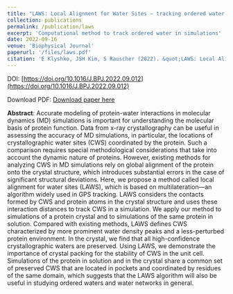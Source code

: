 ```yaml
---
title: "LAWS: Local Alignment for Water Sites — tracking ordered water in simulations"
collection: publications
permalink: /publication/laws
excerpt: 'Computational method to track ordered water in simulations'
date: 2022-09-16
venue: 'Biophysical Journal'
paperurl: '/files/laws.pdf'
citation: 'E Klyshko, JSH Kim, S Rauscher (2022). &quot;LAWS: Local Alignment for Water Sites — tracking ordered water in simulations.&quot; <i>Biophysical Journal</i>. 122 (14), 2871-2883'
---
```


DOI: [https://doi.org/10.1016/J.BPJ.2022.09.012](https://doi.org/10.1016/J.BPJ.2022.09.012)

Download PDF: [Download paper here](/files/laws.pdf)

**Abstract**: Accurate modeling of protein-water interactions in molecular dynamics (MD) simulations is important for understanding the molecular basis of protein function. Data from x-ray crystallography can be useful in assessing the accuracy of MD simulations, in particular, the locations of crystallographic water sites (CWS) coordinated by the protein. Such a comparison requires special methodological considerations that take into account the dynamic nature of proteins. However, existing methods for analyzing CWS in MD simulations rely on global alignment of the protein onto the crystal structure, which introduces substantial errors in the case of significant structural deviations. Here, we propose a method called local alignment for water sites (LAWS), which is based on multilateration—an algorithm widely used in GPS tracking. LAWS considers the contacts formed by CWS and protein atoms in the crystal structure and uses these interaction distances to track CWS in a simulation. We apply our method to simulations of a protein crystal and to simulations of the same protein in solution. Compared with existing methods, LAWS defines CWS characterized by more prominent water density peaks and a less-perturbed protein environment. In the crystal, we find that all high-confidence crystallographic waters are preserved. Using LAWS, we demonstrate the importance of crystal packing for the stability of CWS in the unit cell. Simulations of the protein in solution and in the crystal share a common set of preserved CWS that are located in pockets and coordinated by residues of the same domain, which suggests that the LAWS algorithm will also be useful in studying ordered waters and water networks in general.
